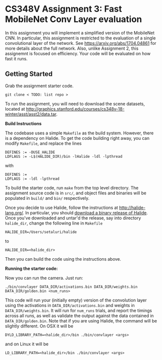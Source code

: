 # CS348V Assignment 3: Fast MobileNet Conv Layer evaluation #

In this assignment you will implement a simplified version of the MobileNet CNN. In particular, this assignment is restricted to the evaluation of a single convolutional layer of the network. See https://arxiv.org/abs/1704.04861 for more details about the full network. Also, unlike Assignment 2, this assignemnt is focused on efficiency. Your code will be evaluated on how fast it runs.

## Getting Started ##

Grab the assignment starter code.

    git clone < TODO: list repo >

To run the assignment, you will need to download the scene datasets, located at http://graphics.stanford.edu/courses/cs348v-18-winter/asst/asst2/data.tar.

__Build Instructions__

The codebase uses a simple `Makefile` as the build system. However, there is a dependency on Halide. To get the code building right away, you can modify `Makefile`, and replace the lines

    DEFINES := -DUSE_HALIDE
    LDFLAGS := -L$(HALIDE_DIR)/bin -lHalide -ldl -lpthread

with

    DEFINES :=
    LDFLAGS := -ldl -lpthread

To build the starter code, run `make` from the top level directory. The assignment source code is in `src/`, and object files and binaries will be populated in `build/` and `bin/` respectively.

Once you decide to use Halide, follow the instructions at http://halide-lang.org/. In particular, you should [download a binary release of Halide](https://github.com/halide/Halide/releases). Once you've downloaded and untar'd the release, say into directory `halide_dir`, change the following line in `Makefile`

    HALIDE_DIR=/Users/setaluri/halide

to

    HALIDE_DIR=<halide_dir>

Then you can build the code using the instructions above.

__Running the starter code:__

Now you can run the camera. Just run:

    ./bin/convlayer DATA_DIR/activations.bin DATA_DIR/weights.bin DATA_DIR/golden.bin <num_runs>

This code will run your (initially empty) version of the convolution layer using the activations in `DATA_DIR/activations.bin` and weights in `DATA_DIR/weights.bin`. It will run for `num_runs` trials, and report the timings across all runs, as well as validate the output against the data contained in `DATA_DIR/golden.bin`. Note that if you are using Halide, the command will be slightly different. On OSX it will be

    DYLD_LIBRARY_PATH=<halide_dir>/bin ./bin/convlayer <args>

and on Linux it will be

    LD_LIBRARY_PATH=<halide_dir>/bin ./bin/convlayer <args>
